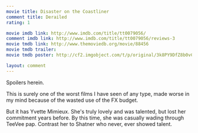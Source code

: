 ```yaml
---
movie title: Disaster on the Coastliner
comment title: Derailed
rating: 1

movie imdb link: http://www.imdb.com/title/tt0079056/
comment imdb link: http://www.imdb.com/title/tt0079056/reviews-3
movie tmdb link: http://www.themoviedb.org/movie/88456
movie tmdb trailer: 
movie tmdb poster: http://cf2.imgobject.com/t/p/original/3k8PY9DfZ8b0vC4r5VcduNjKud9.jpg

layout: comment
---
```


Spoilers herein.

This is surely one of the worst films I have seen of any type, made worse in my mind because of the wasted use of the FX budget.

But it has Yvette Mimieux. She's truly lovely and was talented, but lost her commitment years before. By this time, she was casually wading through TeeVee pap. Contrast her to Shatner who never, ever showed talent.